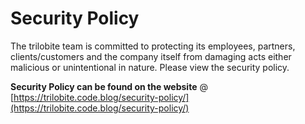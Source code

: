 # Security Policy

The trilobite team is committed to protecting its employees, partners,
clients/customers and the company itself from damaging acts
either malicious or unintentional in nature. Please view the
security policy.

**Security Policy can be found on the website**
 @ [https://trilobite.code.blog/security-policy/](https://trilobite.code.blog/security-policy/)
